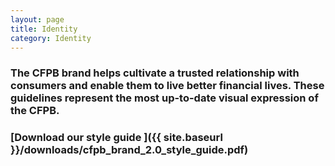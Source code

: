 ```yaml
---
layout: page
title: Identity
category: Identity
---
```


### The CFPB brand helps cultivate a trusted relationship with consumers and enable them to live better financial lives. These guidelines represent the most up-to-date visual expression of the CFPB.

### [Download our style guide <i class="cf-icon cf-icon-pdf"></i>]({{ site.baseurl }}/downloads/cfpb_brand_2.0_style_guide.pdf)
